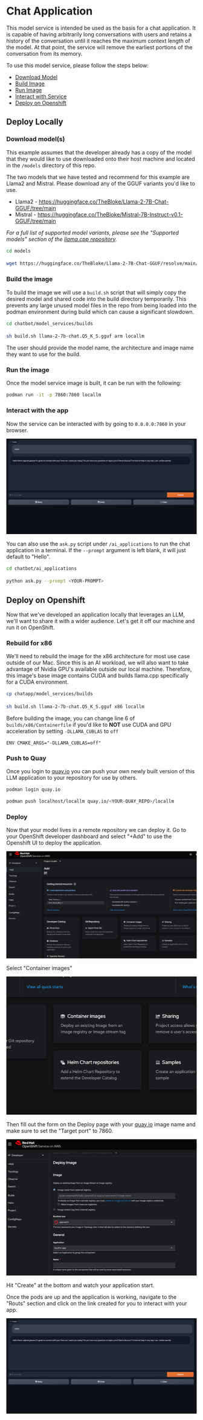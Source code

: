 # Chat Application

This model service is intended be used as the basis for a chat application. It is capable of having arbitrarily long conversations with users and retains a history of the conversation until it reaches the maximum context length of the model. At that point, the service will remove the earliest portions of the conversation from its memory.  

To use this model service, please follow the steps below:

* [Download Model](#download-models)
* [Build Image](#build-the-image)
* [Run Image](#run-the-image)
* [Interact with Service](#interact-with-the-app)
* [Deploy on Openshift](#deploy-on-openshift)

## Deploy Locally

### Download model(s)

This example assumes that the developer already has a copy of the model that they would like to use downloaded onto their host machine and located in the `/models` directory of this repo. 

The two models that we have tested and recommend for this example are Llama2 and Mistral. Please download any of the GGUF variants you'd like to use. 

* Llama2 - https://huggingface.co/TheBloke/Llama-2-7B-Chat-GGUF/tree/main 
* Mistral - https://huggingface.co/TheBloke/Mistral-7B-Instruct-v0.1-GGUF/tree/main 

_For a full list of supported model variants, please see the "Supported models" section of the [llama.cpp repository](https://github.com/ggerganov/llama.cpp?tab=readme-ov-file#description)._ 

```bash
cd models

wget https://huggingface.co/TheBloke/Llama-2-7B-Chat-GGUF/resolve/main/llama-2-7b-chat.Q5_K_S.gguf
```

### Build the image

To build the image we will use a `build.sh` script that will simply copy the desired model and shared code into the build directory temporarily. This prevents any large unused model files in the repo from being loaded into the podman environment during build which can cause a significant slowdown.    

```bash
cd chatbot/model_services/builds

sh build.sh llama-2-7b-chat.Q5_K_S.gguf arm locallm
```
The user should provide the model name, the architecture and image name they want to use for the build. 

### Run the image
Once the model service image is built, it can be run with the following:

```bash
podman run -it -p 7860:7860 locallm
```

### Interact with the app

Now the service can be interacted with by going to `0.0.0.0:7860` in your browser.

![](/assets/app.png)


You can also use the `ask.py` script under `/ai_applications` to run the chat application in a terminal. If the `--prompt` argument is left blank, it will just default to "Hello". 

```bash
cd chatbot/ai_applications

python ask.py --prompt <YOUR-PROMPT>
```

## Deploy on Openshift

Now that we've developed an application locally that leverages an LLM, we'll want to share it with a wider audience. Let's get it off our machine and run it on OpenShift. 

### Rebuild for x86
We'll need to rebuild the image for the x86 architecture for most use case outside of our Mac. Since this is an AI workload, we will also want to take advantage of Nvidia GPU's available outside our local machine. Therefore, this image's base image contains CUDA and builds llama.cpp specifically for a CUDA environment. 

```bash
cp chatapp/model_services/builds

sh build.sh llama-2-7b-chat.Q5_K_S.gguf x86 locallm
```

 Before building the image, you can change line 6 of `builds/x86/Containerfile` if you'd like to **NOT** use CUDA and GPU acceleration by setting `-DLLAMA_CUBLAS` to `off`  

```Containerfile
ENV CMAKE_ARGS="-DLLAMA_CUBLAS=off"
```

### Push to Quay

Once you login to [quay.io](quay.io) you can push your own newly built version of this LLM application to your repository for use by others.  

```bash
podman login quay.io
```

```bash
podman push localhost/locallm quay.io/<YOUR-QUAY_REPO>/locallm
```

### Deploy

Now that your model lives in a remote repository we can deploy it. Go to your OpenShift developer dashboard and select "+Add" to use the Openshift UI to deploy the application. 

![](/assets/add_image.png)

Select "Container images" 

![](/assets/container_images.png)

Then fill out the form on the Deploy page with your [quay.io](quay.io) image name and make sure to set the "Target port" to 7860.

![](/assets/deploy.png)

Hit "Create" at the bottom and watch your application start.

Once the pods are up and the application is working, navigate to the "Routs" section and click on the link created for you to interact with your app. 

![](/assets/app.png)
